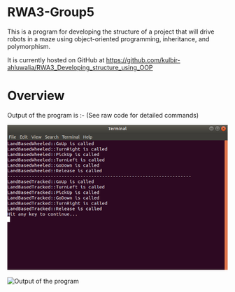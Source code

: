 # RWA3-Group5

This is a program for developing the structure of a project that will drive robots in a maze using object-oriented programming, inheritance, and polymorphism.

It is currently hosted on GitHub at https://github.com/kulbir-ahluwalia/RWA3_Developing_structure_using_OOP

Overview
========

Output of the program is :-
(See raw code for detailed commands)

<!--For displaying image in GitHub-->


<img src="output.png" class="img-responsive" alt=""> </div>


<!--For displaying image using Doxygen-->

![Output of the program](/home/kulbir/Desktop/RWA3-Group5/output.png)
























